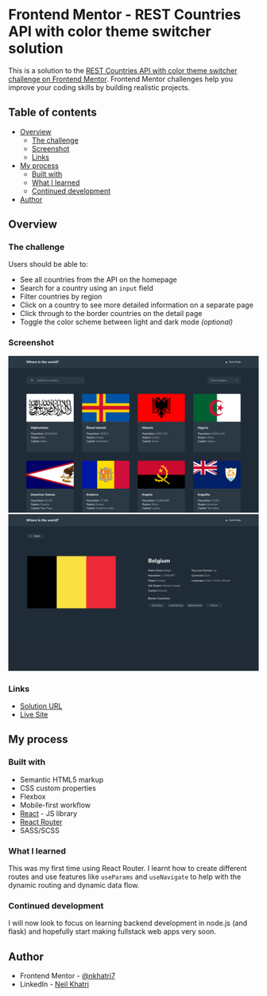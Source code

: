 # Frontend Mentor - REST Countries API with color theme switcher solution

This is a solution to the [REST Countries API with color theme switcher challenge on Frontend Mentor](https://www.frontendmentor.io/challenges/rest-countries-api-with-color-theme-switcher-5cacc469fec04111f7b848ca). Frontend Mentor challenges help you improve your coding skills by building realistic projects. 

## Table of contents

- [Overview](#overview)
  - [The challenge](#the-challenge)
  - [Screenshot](#screenshot)
  - [Links](#links)
- [My process](#my-process)
  - [Built with](#built-with)
  - [What I learned](#what-i-learned)
  - [Continued development](#continued-development)
- [Author](#author)

## Overview

### The challenge

Users should be able to:

- See all countries from the API on the homepage
- Search for a country using an `input` field
- Filter countries by region
- Click on a country to see more detailed information on a separate page
- Click through to the border countries on the detail page
- Toggle the color scheme between light and dark mode *(optional)*

### Screenshot

![](./design/completed-screenshots/completed-desktop-home.png)
![](./design/completed-screenshots/completed-desktop-detailed.png)

### Links

- [Solution URL](https://www.frontendmentor.io/solutions/mobile-first-rest-countries-api-built-with-react-router-and-scss-go7w8JV58)
- [Live Site](https://nkhatri7.github.io/rest-countries-api)

## My process

### Built with

- Semantic HTML5 markup
- CSS custom properties
- Flexbox
- Mobile-first workflow
- [React](https://reactjs.org/) - JS library
- [React Router](https://reactrouter.com/)
- SASS/SCSS

### What I learned

This was my first time using React Router. I learnt how to create different routes and use features like `useParams` and `useNavigate` to help with the dynamic routing and dynamic data flow.

### Continued development

I will now look to focus on learning backend development in node.js (and flask) and hopefully start making fullstack web apps very soon.

## Author

- Frontend Mentor - [@nkhatri7](https://www.frontendmentor.io/profile/nkhatri7)
- LinkedIn - [Neil Khatri](https://www.linkedin.com/in/neilkhatri/)
